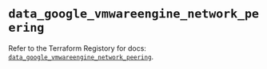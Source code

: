 # `data_google_vmwareengine_network_peering`

Refer to the Terraform Registory for docs: [`data_google_vmwareengine_network_peering`](https://registry.terraform.io/providers/hashicorp/google-beta/5.29.0/docs/data-sources/google_vmwareengine_network_peering).

